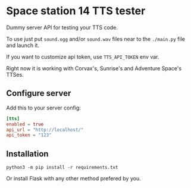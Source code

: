 # Space station 14 TTS tester

Dummy server API for testing your TTS code.

To use just put `sound.ogg` and/or `sound.wav` files near to the `./main.py`
file and launch it.

If you want to customize api token, use `TTS_API_TOKEN` env var.

Right now it is working with Corvax's, Sunrise's and Adventure Space's TTSes.

## Configure server

Add this to your server config:

```toml
[tts]
enabled = true
api_url = "http://localhost/"
api_token = "123"
```

## Installation

```shell
python3 -m pip install -r requirements.txt
```

Or install Flask with any other method prefered by you.
